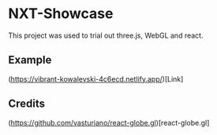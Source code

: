 # NXT-Showcase

This project was used to trial out three.js, WebGL and react.

## Example

(https://vibrant-kowalevski-4c6ecd.netlify.app/)[Link]

## Credits

(https://github.com/vasturiano/react-globe.gl)[react-globe.gl]

